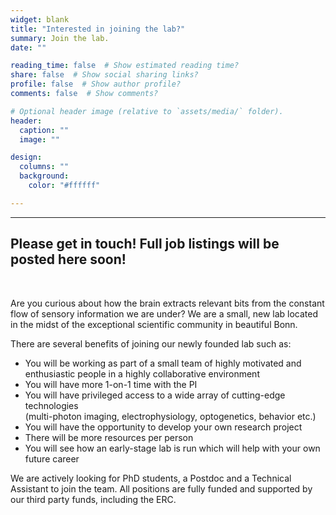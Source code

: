 ```yaml
---
widget: blank
title: "Interested in joining the lab?"
summary: Join the lab.
date: ""

reading_time: false  # Show estimated reading time?
share: false  # Show social sharing links?
profile: false  # Show author profile?
comments: false  # Show comments?

# Optional header image (relative to `assets/media/` folder).
header:
  caption: ""
  image: ""

design:
  columns: ""
  background:
    color: "#ffffff"

---
```


<!-- # Interested in joining the lab? -->

---  

## Please get in touch! Full job listings will be posted here soon!

<br>

Are you curious about how the brain extracts relevant bits from the constant flow of sensory information we are under? 
We are a small, new lab located in the midst of the exceptional scientific community in beautiful Bonn.  

There are several benefits of joining our newly founded lab such as:
*  You will be working as part of a small team of highly motivated and enthusiastic people in a highly collaborative environment  
*  You will have more 1-on-1 time with the PI  
*  You will have privileged access to a wide array of cutting-edge technologies  
(multi-photon imaging, electrophysiology, optogenetics, behavior etc.)
*  You will have the opportunity to develop your own research project  
*  There will be more resources per person  
*  You will see how an early-stage lab is run which will help with your own future career  


We are actively looking for PhD students, a Postdoc and a Technical Assistant to join the team. All positions are fully funded and supported by our third party funds, including the ERC.  
<br>


<!-- ### GRADUATE STUDENTS
PhD projects are available to motivated candidates to help us investigate how temporally complex odors are represented and processed in the brain and how mice use dynamic odor plumes to navigate their environment. For more details, please see the job adverts:  

*  PhD project Physiology: <a href="/uploads/jobs/PhD_advert_physiology_Ackels_.pdf" target="_blank">Representation and processing of temporally complex odors</a>  
*  PhD project Behavior:   <a href="/uploads/jobs/PhD_advert_behavior_Ackels_.pdf" target="_blank">Olfactory navigation using dynamic odor plumes</a>  

<br>

### POSTDOCTORAL RESEARCHER
We are recruiting a postdoctoral researcher to drive a project at the frontier of sensory neuroscience and behavior in our lab. For more details, please see the job advert: 
*   Job advert: <a href="/uploads/jobs/PD_advert_Ackels_.pdf" target="_blank">Postdoctoral Researcher</a>

<br>

### TECHNICAL ASSISTANT
We are currently looking for a laboratory technician to help with ordering and setting up equipment, colony maintenance, bench work, and running neurophysiological and behavioral experiments.
More information can be found in the job advert. 
*   Job advert: <a href="/uploads/jobs/TA_advert_Ackels_.pdf" target="_blank">Technical Assistant</a>

<br>

### UNDERGRADUATES
Students interested in doing their Bachelor's or Master's project in our lab should send their CV with a brief description of their goals after graduation via [email](mailto:ackelsgroup@ieecr-bonn.de) to Dr. Tobias Ackels. -->